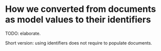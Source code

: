 # How we converted from documents as model values to their identifiers

TODO: elaborate.

Short version: using identifiers does not require to populate documents.
